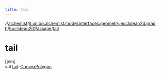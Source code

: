 ```yaml
---
title: tail
---
```

//[alchemist](../../../index.html)/[it.unibo.alchemist.model.interfaces.geometry.euclidean2d.graph](../index.html)/[Euclidean2DPassage](index.html)/[tail](tail.html)



# tail



[jvm]\
val [tail](tail.html): [ConvexPolygon](../../it.unibo.alchemist.model.interfaces.geometry.euclidean2d/-convex-polygon/index.html)




